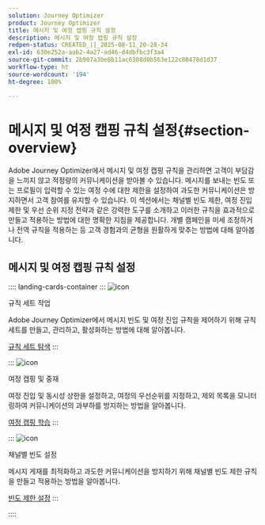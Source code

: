 ```yaml
---
solution: Journey Optimizer
product: Journey Optimizer
title: 메시지 및 여정 캡핑 규칙 설정
description: 메시지 및 여정 캡핑 규칙 설정
redpen-status: CREATED_||_2025-08-11_20-28-34
exl-id: 630e252a-aab2-4a27-ad46-d4dbfbc3f3a4
source-git-commit: 2b907a3be8b11ac6308d0b563e122c88478d1d37
workflow-type: ht
source-wordcount: '194'
ht-degree: 100%

---
```


# 메시지 및 여정 캡핑 규칙 설정{#section-overview}

Adobe Journey Optimizer에서 메시지 및 여정 캡핑 규칙을 관리하면 고객이 부담감을 느끼지 않고 적정량의 커뮤니케이션을 받아볼 수 있습니다. 메시지를 보내는 빈도 또는 프로필이 입력할 수 있는 여정 수에 대한 제한을 설정하여 과도한 커뮤니케이션은 방지하면서 고객 참여를 유지할 수 있습니다. 이 섹션에서는 채널별 빈도 제한, 여정 진입 제한 및 우선 순위 지정 전략과 같은 강력한 도구를 소개하고 이러한 규칙을 효과적으로 만들고 적용하는 방법에 대한 명확한 지침을 제공합니다. 개별 캠페인을 미세 조정하거나 전역 규칙을 적용하는 등 고객 경험과의 균형을 원활하게 맞추는 방법에 대해 알아봅니다.

## 메시지 및 여정 캡핑 규칙 설정

:::: landing-cards-container
:::
![icon](https://cdn.experienceleague.adobe.com/icons/gear.svg)

규칙 세트 작업

Adobe Journey Optimizer에서 메시지 빈도 및 여정 진입 규칙을 제어하기 위해 규칙 세트를 만들고, 관리하고, 활성화하는 방법에 대해 알아봅니다.

[규칙 세트 탐색](../using/conflict-prioritization/rule-sets.md)
:::

:::
![icon](https://cdn.experienceleague.adobe.com/icons/list-check.svg)

여정 캡핑 및 중재

여정 진입 및 동시성 상한을 설정하고, 여정의 우선순위를 지정하고, 제외 목록을 모니터링하여 커뮤니케이션의 과부하를 방지하는 방법을 알아봅니다.

[여정 캡핑 학습](../using/conflict-prioritization/journey-capping.md)
:::

:::
![icon](https://cdn.experienceleague.adobe.com/icons/circle-play.svg)

채널별 빈도 설정

메시지 게재를 최적화하고 과도한 커뮤니케이션을 방지하기 위해 채널별 빈도 제한 규칙을 만들고 적용하는 방법을 알아봅니다.

[빈도 제한 설정](../using/conflict-prioritization/channel-capping.md)
:::

::::
